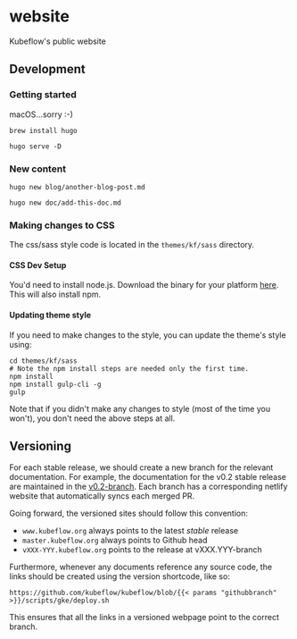 # website
Kubeflow's public website

## Development

### Getting started
macOS...sorry :-)

`brew install hugo`

`hugo serve -D`

### New content
`hugo new blog/another-blog-post.md`

`hugo new doc/add-this-doc.md`

### Making changes to CSS

The css/sass style code is located in the `themes/kf/sass` directory.

#### CSS Dev Setup
You'd need to install node.js. Download the binary for your platform 
[here](https://nodejs.org/en/download/). This will also install npm.


#### Updating theme style

If you need to make changes to the style, you can update the theme's style using:

```
cd themes/kf/sass
# Note the npm install steps are needed only the first time.
npm install
npm install gulp-cli -g
gulp
```

Note that if you didn't make any changes to style (most of the time you won't), you
don't need the above steps at all.

## Versioning

For each stable release, we should create a new branch for the relevant documentation. For
example, the documentation for the v0.2 stable release are maintained in the
[v0.2-branch](https://github.com/kubeflow/website/tree/v0.2-branch).
Each branch has a corresponding netlify website that automatically syncs each merged PR.

Going forward, the versioned sites should follow this convention:
* `www.kubeflow.org` always points to the latest *stable* release
* `master.kubeflow.org` always points to Github head
* `vXXX-YYY.kubeflow.org` points to the release at vXXX.YYY-branch

Furthermore, whenever any documents reference any source code, the links should be created
using the version shortcode, like so:
```
https://github.com/kubeflow/kubeflow/blob/{{< params "githubbranch" >}}/scripts/gke/deploy.sh
```
This ensures that all the links in a versioned webpage point to the correct branch.
